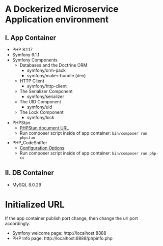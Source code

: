 # A Dockerized Microservice Application environment

## I. App Container
* PHP 8.1.17
* Symfony 6.1.1
* Symfony Components
    * Databases and the Doctrine ORM
        * symfony/orm-pack
        * symfony/maker-bundle (dev)
    * HTTP Client
        * symfony/http-client
    * The Serializer Component
        * symfony/serializer
    * The UID Component
        * symfony/uid
    * The Lock Component
        * symfony/lock
* PHPStan
    * [PHPStan document URL](https://phpstan.org/user-guide/getting-started)
    * Run composer script inside of app container: `bin/composer run phpstan`
* PHP_CodeSniffer
    * [Configuration Options](https://github.com/squizlabs/PHP_CodeSniffer/wiki/Configuration-Options)
    * Run composer script inside of app container: `bin/composer run php-cs`

## II. DB Container
* MySQL 8.0.29

# Initialized URL
If the app container publish port change, then change the url port accordingly.
* Symfony welcome page: http://localhost:8888
* PHP Info page: http://localhost:8888/phpinfo.php
